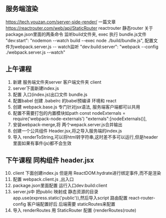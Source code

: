 ## 服务端渲染
https://tech.youzan.com/server-side-render/   一篇文章
https://reactrouter.com/web/api/StaticRouter  reactrouter 静态router
关于 package.json里面的两条命令
    监听build文件夹, exec 执行 bundle.js文件
    "dev:start": "nodemon --watch build --exec node ./build/bundle.js",
    配置文件为webpack.server.js  -- watch监听
    "dev:build:server": "webpack --config ./webpack.server.js --watch"

## 上午课程
1. 新建 服务端文件夹server 客户端文件夹 client
2. server下面新建index.js 
3. 配置 入口(index.js)出口文件 bundle.js
4. 配置babel 创建 .babelrc 的babel预编译 环境和 react
5. 创建 webpack.base.js 专门针对jsx语法, 服务端客户端都可以共用 
6. 配置不需要打包的内置模块如path
   const nodeExternals = require('webpack-node-externals')
   "externals":[nodeExternals()],
7. 安装webpack-merge,将 两个wepack.server.js合并输出
8. 创建一个公共组件 Header.jsx,将之导入服务端的index.js
9. 导入 renderToString,可以将html转字符串,这时差不多可以运行,但是header里面如果有事件(js)都不会生效
## 下午课程  同构组件 header.jsx
10. client 下面创建index.js 但是用 ReactDOM.hydrate进行绑定事件,而不是渲染
11. 配置 webpack.client.js ,出入口
12. package.json里面配置 运行入口dev:build:client
13.  server.js中 把public 映射成 静态资源的目录 app.use(express.static('public')),然后导入script
    路由配置 react-router-config 客户端配置好后 后端需要 staticRoutes来配置
14.  导入 renderRoutes 用  StaticRouter 配置   <StaticRouter location={req.url}>{renderRoutes(route) </StaticRouter>
